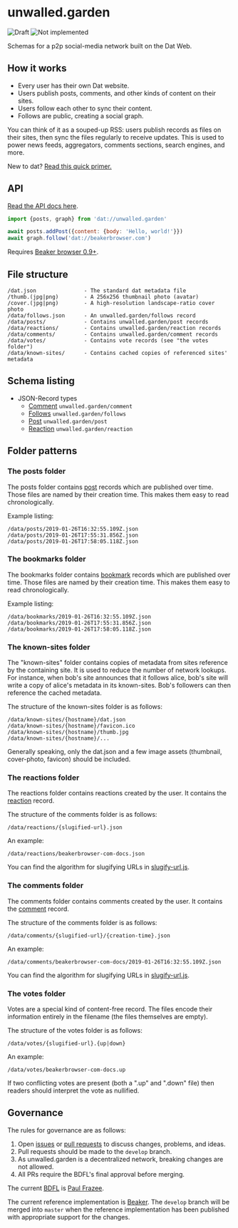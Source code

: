 # unwalled.garden

![Draft](https://img.shields.io/badge/Draft-In%20progress-yellow.svg) ![Not implemented](https://img.shields.io/badge/Status-Not%20implemented-red.svg)

Schemas for a p2p social-media network built on the Dat Web.

## How it works

 - Every user has their own Dat website.
 - Users publish posts, comments, and other kinds of content on their sites.
 - Users follow each other to sync their content.
 - Follows are public, creating a social graph.

You can think of it as a souped-up RSS: users publish records as files on their sites, then sync the files regularly to receive updates. This is used to power news feeds, aggregators, comments sections, search engines, and more.

New to dat? [Read this quick primer.](./dat-primer.md)

## API

[Read the API docs here](./api.md).

```js
import {posts, graph} from 'dat://unwalled.garden'

await posts.addPost({content: {body: 'Hello, world!'}})
await graph.follow('dat://beakerbrowser.com')
```

Requires [Beaker browser 0.9+](https://beakerbrowser.com).

## File structure

```
/dat.json               - The standard dat metadata file
/thumb.(jpg|png)        - A 256x256 thumbnail photo (avatar)
/cover.(jpg|png)        - A high-resolution landscape-ratio cover photo
/data/follows.json      - An unwalled.garden/follows record
/data/posts/            - Contains unwalled.garden/post records
/data/reactions/        - Contains unwalled.garden/reaction records
/data/comments/         - Contains unwalled.garden/comment records
/data/votes/            - Contains vote records (see "the votes folder")
/data/known-sites/      - Contains cached copies of referenced sites' metadata
```

## Schema listing

 - JSON-Record types
   - [Comment](./comment.md) `unwalled.garden/comment`
   - [Follows](./follows.md) `unwalled.garden/follows`
   - [Post](./post.md) `unwalled.garden/post`
   - [Reaction](./reaction.md) `unwalled.garden/reaction`

## Folder patterns

### The posts folder

The posts folder contains [post](./post.md) records which are published over time. Those files are named by their creation time. This makes them easy to read chronologically.

Example listing:

```
/data/posts/2019-01-26T16:32:55.109Z.json
/data/posts/2019-01-26T17:55:31.856Z.json
/data/posts/2019-01-26T17:58:05.118Z.json
```

### The bookmarks folder

The bookmarks folder contains [bookmark](./bookmark.md) records which are published over time. Those files are named by their creation time. This makes them easy to read chronologically.

Example listing:

```
/data/bookmarks/2019-01-26T16:32:55.109Z.json
/data/bookmarks/2019-01-26T17:55:31.856Z.json
/data/bookmarks/2019-01-26T17:58:05.118Z.json
```

### The known-sites folder

The "known-sites" folder contains copies of metadata from sites reference by the containing site. It is used to reduce the number of network lookups. For instance, when bob's site announces that it follows alice, bob's site will write a copy of alice's metadata in its known-sites. Bob's followers can then reference the cached metadata.

The structure of the known-sites folder is as follows:

```
/data/known-sites/{hostname}/dat.json
/data/known-sites/{hostname}/favicon.ico
/data/known-sites/{hostname}/thumb.jpg
/data/known-sites/{hostname}/...
```

Generally speaking, only the dat.json and a few image assets (thumbnail, cover-photo, favicon) should be included.

### The reactions folder

The reactions folder contains reactions created by the user. It contains the [reaction](./reaction.md) record.

The structure of the comments folder is as follows:

```
/data/reactions/{slugified-url}.json
```

An example:

```
/data/reactions/beakerbrowser-com-docs.json
```

You can find the algorithm for slugifying URLs in [slugify-url.js](slugify-url.js).

### The comments folder

The comments folder contains comments created by the user. It contains the [comment](./comment.md) record.

The structure of the comments folder is as follows:

```
/data/comments/{slugified-url}/{creation-time}.json
```

An example:

```
/data/comments/beakerbrowser-com-docs/2019-01-26T16:32:55.109Z.json
```

You can find the algorithm for slugifying URLs in [slugify-url.js](slugify-url.js).

### The votes folder

Votes are a special kind of content-free record. The files encode their information entirely in the filename (the files themselves are empty).

The structure of the votes folder is as follows:

```
/data/votes/{slugified-url}.{up|down}
```

An example:

```
/data/votes/beakerbrowser-com-docs.up
```

If two conflicting votes are present (both a ".up" and ".down" file) then readers should interpret the vote as nullified.

## Governance

The rules for governance are as follows:

 1. Open [issues](/issues) or [pull requests](/pulls) to discuss changes, problems, and ideas.
 2. Pull requests should be made to the `develop` branch.
 3. As unwalled.garden is a decentralized network, breaking changes are not allowed.
 4. All PRs require the BDFL's final approval before merging.

The current [BDFL](https://en.wikipedia.org/wiki/Benevolent_dictator_for_life) is [Paul Frazee](https://github.com/pfrazee).

The current reference implementation is [Beaker](https://github.com/beakerbrowser/beaker). The `develop` branch will be merged into `master` when the reference implementation has been published with appropriate support for the changes.
